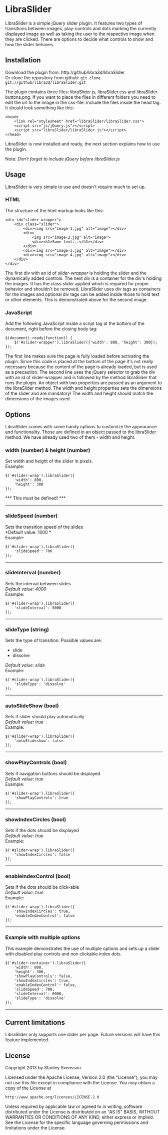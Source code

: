 LibraSlider
===========

LibraSlider is a simple jQuery slider plugin.
It features two types of transitions between images, play-controls and dots marking
the currently displayed image as well as taking the user to the respective image when
they are clicked.
There are options to decide what controls to show and how the slider behaves.

Installation
------------

Download the plugin from: http://github/libra3d/libraSlider  
Or clone the repository from github: `git clone git://github/libra3d/libraSlider.git`  

The plugin contains three files: libraSlider.js, libraSlider.css and libraSlider-buttons.png.
If you want to place the files in different folders you need to edit the url to the image in the css-file.
Include the files inside the head tag. It should look something like this:

	<head>
		<link rel="stylesheet" href="libraSlider/libraSlider.css">
		<script src="js/jQuery.js"></script>
		<script src="libraSlider/libraSlider.js"></script>
	</head>

LibraSlider is now installed and ready, the next section explains how to use the plugin.

Note: *Don't forget to include jQuery before libraSlider.js*

Usage
-----

LibraSlider is very simple to use and doesn't require much to set up.

### HTML ###

The structure of the html markup looks like this:

	<div id="slider-wrapper">
		<div class="slider">
			<div><img src="image-1.jpg" alt="image"></div>
			<div>
				<img src="image-2.jpg" alt="image">
				<div><h1>Some text...</h1></div>
			</div>
			<div><img src="image-3.jpg" alt="image"></div>
			<div><img src="image-4.jpg" alt="image"></div>
		</div>
	</div>

The first div with an id of *slider-wrapper* is holding the slider and the dynamically
added controls. The next div is a container for the div's holding the images. It has the 
class *slider* applied which is required for proper behavior and shouldn't be removed.
LibraSlider uses div tags as containers for the images and optional div tags can be added inside those
to hold text or other elements. This is demonstrated above for the second image.

### JavaScript ###

Add the following JavaScript inside a script tag at the bottom of the document,
right before the closing body tag:
	
	
	$(document).ready(function() {
		$('#slider-wrapper').libraSlider({'width': 800, 'height': 300});
	});

The first line makes sure the page is fully loaded before activating the plugin. Since this code is placed
at the bottom of the page it's not really necessary because the content of the page is already loaded, but
is used as a precaution.
The second line uses the jQuery selector to grab the div with an id of slider-wrapper and is followed by
the method libraSlider that runs the plugin. An object with two properties are passed as an argument to the 
libraSlider method. The width and height properties sets the dimensions of the slider and are mandatory!
The width and height should match the dimensions of the images used.

Options
-------

LibraSlider comes with some handy options to customize the appearance and functionality. Those are defined
in an object passed to the libraSlider method. We have already used two of them - width and height.  
  
### width (number) & height (number) ###
Set width and height of the slider in pixels.  
Example:
	
	$('#slider-wrap').libraSlider({
		'width': 800,
		'height': 300
	});

*** This must be defined! ***

- - - - - - - - -  

### slideSpeed (number) ###
Sets the transition speed of the slides  
*Default value: 1000 *  
Example:  

	$('#slider-wrap').libraSlider({
		'slideSpeed': 700
	});

- - - - - - - - -  

### slideInterval (number) ###
Sets the interval between slides  
*Default value: 4000*  
Example:  

	$('#slider-wrap').libraSlider({
		'slideInterval': 5000
	});

- - - - - - - - -  
	
### slideType (string) ###
Sets the type of transition. Possible values are:  

* slide
* dissolve

*Default value: slide*  
Example:  

	$('#slider-wrap').libraSlider({
		'slideType': 'dissolve'
	});

- - - - - - - - -  

### autoSlideShow (bool) ###
Sets if slider should play automatically  
*Default value: true*  
Example:  

	$('#slider-wrap').libraSlider({
		'autoSlideshow': false
	});

- - - - - - - - -  

### showPlayControls (bool) ###
Sets if navigation buttons should be displayed  
*Default value: true*  
Example:  

	$('#slider-wrap').libraSlider({
		'showPlayControls': true
	});

- - - - - - - - -  

### showIndexCircles (bool) ###
Sets if the dots should be displayed  
*Default value: true*  
Example:

	$('#slider-wrap').libraSlider({
		'showIndexCircles': false
	});

- - - - - - - - -  

### enableIndexControl (bool) ###
Sets if the dots should be click-able  
*Default value: true*  
Example:

	$('#slider-wrap').libraSlider({
		'showIndexCircles': true,
		'enableIndexControl': false
	});

- - - - - - - - -  

### Example with multiple options ###
This example demonstrates the use of multiple options and sets up
a slider with disabled play controls and non clickable index dots.

	$('#slider-container').libraSlider({
		'width': 800,
		'height': 300,
		'showPlayControls': false,
		'showIndexCircles': true,
		'enableIndexControl': false,
		'slideSpeed': 700,
		'slideInterval': 6000,
		'slideType': 'dissolve'
	});

- - - - - - - - -  

Current limitations
-------------------

LibraSlider only supports one slider per page. Future versions will have this feature implemented.

License
-------

Copyright 2013 by Stanley Svensson

Licensed under the Apache License, Version 2.0 (the "License");
you may not use this file except in compliance with the License.
You may obtain a copy of the License at

	http://www.apache.org/licenses/LICENSE-2.0

Unless required by applicable law or agreed to in writing, software
distributed under the License is distributed on an "AS IS" BASIS,
WITHOUT WARRANTIES OR CONDITIONS OF ANY KIND, either express or implied.
See the License for the specific language governing permissions and
limitations under the License.